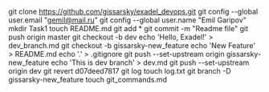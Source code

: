 git clone https://github.com/gissarsky/exadel_devops.git
git config --global user.email "gemil@mail.ru"
git config --global user.name "Emil Garipov"
mkdir Task1
touch README.md
git add *
git commit -m "Readme file"
git push origin master
git checkout -b dev
echo 'Hello, Exadel!' > dev_branch.md
git checkout -b gissarsky-new_feature
echo 'New Feature' > README.md
echo '.' > .gitignore
git push --set-upstream origin gissarsky-new_feature
echo 'This is dev branch' > dev.md
git push --set-upstream origin dev
git revert d07deed7817
git log
touch log.txt
git branch -D gissarsky-new_feature
touch git_commands.md

